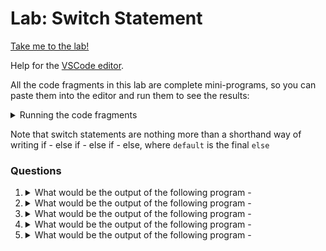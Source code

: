 # Lab: Switch Statement

[Take me to the lab!](https://kodekloud.com/topic/lab-switch-statement/)

Help for the [VSCode editor](https://github.com/kodekloudhub/community-faq/blob/main/docs/vscode-tips.md).

All the code fragments in this lab are complete mini-programs, so you can paste them into the editor and run them to see the results:

<details>
<summary>Running the code fragments</summary>

1. Right click in Explorer pane to create a new file, e.g. `test.go`
1. Paste the question code snippet into the editor pane
1. Open the terminal window and execute `go run test.go`
1. Re-use your `test.go` file by replacing the content with that of the next question.

</details>

Note that switch statements are nothing more than a shorthand way of writing if - else if - else if - else, where `default` is the final `else`

### Questions

1.  <details>
    <summary>What would be the output of the following program -</summary>

    ```go
    package main

    import "fmt"

    func main() {
            var a, b = 100, 5
            switch {
            case a/b == 10:
                    fmt.Println("10")
            case a/b == 20:
                    fmt.Println("20")
            case a/b == 10:
                    fmt.Println("30")
            default:
                    fmt.Println("default")
            }

    }
    ```

    * 30
    * 40
    * 10
    * 20

    <details>
    <summary>Reveal</summary>

    > 20

    1. Work out `a/b`. `100/5 = 20`
    2. Examine the case statements for the one that matches the above evaluation.


    </details>
    </details>

1.  <details>
    <summary>What would be the output of the following program -</summary>

    ```go
    package main

    import "fmt"

    func main() {
            day := "sunday"
            switch day {
            case "monday":
                    fmt.Println("monday")
            case "tuesday":
                    fmt.Println("tuesday")
            case "wednesday":
                    fmt.Println("wednesday")
            case "thursday":
                    fmt.Println("thursday")
            case "friday":
                    fmt.Println("friday")
            case "saturday", "sunday":
                    fmt.Println("weekend")
            default:
                    fmt.Println("default")
            }
    }
    ```

    * friday<br/>sunday
    * weekend<br/>default
    * weekend
    * saturday<br/>weekend

    <details>
    <summary>Reveal</summary>

    > weekend

    * It will switch on the value of `day` which is `sunday`
    * It will match on the final case, which is checking for `saturday` *or* `sunday`
    * No `default` case will be selected, as we already have a match.

    </details>
    </details>

1.  <details>
    <summary>What would be the output of the following program -</summary>

    ```go
    package main

    import "fmt"

    func main() {
            day := "wednesday"
            switch day {
            case "monday":
                    fmt.Println("monday")
            case "tuesday":
                    fmt.Println("tuesday")
            case "wednesday":
                    fmt.Println("wednesday")
                    fallthrough
            case "thursday":
                    fmt.Println("thursday")
                    fallthrough
            case "friday":
                    fmt.Println("friday")
            case "saturday", "sunday":
                    fmt.Println("weekend")
            default:
                    fmt.Println("default")
            }
    }
    ```

    * wednesday<br/>thursday
    * wednesday<br/>thursday<br/>friday<br/>default
    * wednesday<br/>thursday<br/>friday
    * wednesday<br/>friday<br/>default

    <details>
    <summary>Reveal</summary>

    > wednesday<br/>thursday<br/>friday

    * It will switch on the value of `day` which is `wednesday`
    * It will match `case "wednesday"`
    * It then encounters `fallthrough`, which means run the code in the `case` that follows *irrespective* of whether the case condition matches, thus `thursday` is printed. Similar for `friday`, but there's no `fallthrough` in friday's case, so `default` is not printed.

    </details>
    </details>

1.  <details>
    <summary>What would be the output of the following program -</summary>

    ```go
    package main

    import "fmt"

    func main() {
            var a, b = 100, 5
            switch a {
            case a/b == 10:
                    fmt.Println("10")
            case a/b == 20:
                    fmt.Println("20")
            case a/b == 10:
                    fmt.Println("30")
            default:
                    fmt.Println("default")
            }
    }
    ```

    * 30
    * Error
    * 10
    * 20

    <details>
    <summary>Reveal</summary>

    > Error

    At first glance this looks like Q1, but there is a subtle difference! This time it's not an unbounded switch, it is switching on the value of `a`, and `a` is an `int`.

    The comparisons for the cases are all boolean which can't be tested against the integer switch variable `a`, so you will get a compilation error.

    </details>
    </details>

1.  <details>
    <summary>What would be the output of the following program -</summary>

    Note: When using switch with conditionals - we don't specify expression after switch. This is what the error was in the last question.

    ```go
    package main

    import "fmt"

    func main() {
            var i, j = 10, 50

            switch {
            case i+j == 60:
                    fmt.Println("equal to 60")
            case i+j <= 60:
                    fmt.Println("less than or equal to 60")
                    fallthrough
            default:
                    fmt.Println("greater than 60")
            }
    }
    ```

    * less than or equal to 60<br/>greater than 60
    * equal to 60
    * less than or equal to 60<br/>equal to 60
    * less than or equal to 60<br/>greater than 60

    <details>
    <summary>Reveal</summary>

    > equal to 60

    1. Evaluate `i+j` - 10+50 = 60
    1. The first case matches, so `equal to 60` is printed.
    1. There is no `fallthrough` on this case, so the switch is complete and no other case is considered.

    </details>
    </details>

